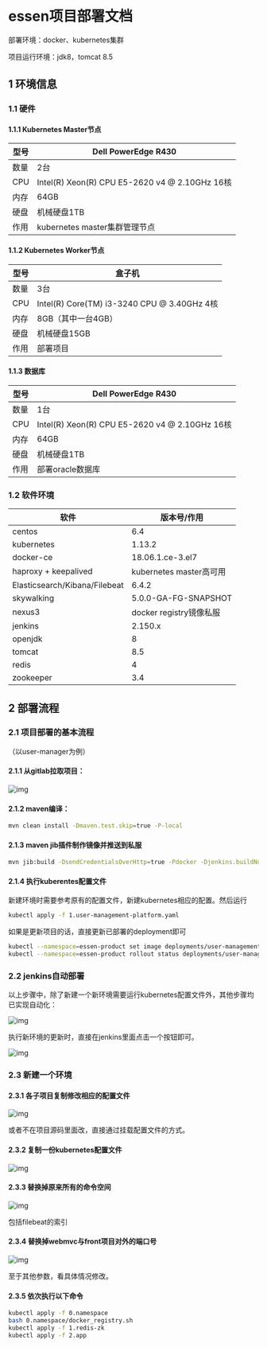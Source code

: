 # essen项目部署文档

部署环境：docker、kubernetes集群

项目运行环境：jdk8，tomcat 8.5

## 1    环境信息

### 1.1   硬件

#### 1.1.1  Kubernetes Master节点

| 型号 | Dell PowerEdge R430                              |
| ---- | ------------------------------------------------ |
| 数量 | 2台                                              |
| CPU  | Intel(R) Xeon(R) CPU E5-2620 v4 @ 2.10GHz   16核 |
| 内存 | 64GB                                             |
| 硬盘 | 机械硬盘1TB                                      |
| 作用 | kubernetes master集群管理节点                    |

#### 1.1.2  Kubernetes Worker节点

| 型号 | 盒子机                                      |
| ---- | ------------------------------------------- |
| 数量 | 3台                                         |
| CPU  | Intel(R) Core(TM) i3-3240 CPU @ 3.40GHz 4核 |
| 内存 | 8GB（其中一台4GB）                          |
| 硬盘 | 机械硬盘15GB                                |
| 作用 | 部署项目                                    |

#### 1.1.3  数据库

| 型号 | Dell PowerEdge R430                              |
| ---- | ------------------------------------------------ |
| 数量 | 1台                                              |
| CPU  | Intel(R) Xeon(R) CPU E5-2620 v4 @ 2.10GHz   16核 |
| 内存 | 64GB                                             |
| 硬盘 | 机械硬盘1TB                                      |
| 作用 | 部署oracle数据库                                 |

### 1.2   软件环境

| **软件**                      | **版本号/作用**         |
| ----------------------------- | ----------------------- |
| centos                        | 6.4                     |
| kubernetes                    | 1.13.2                  |
| docker-ce                     | 18.06.1.ce-3.el7        |
| haproxy + keepalived          | kubernetes master高可用 |
| Elasticsearch/Kibana/Filebeat | 6.4.2                   |
| skywalking                    | 5.0.0-GA-FG-SNAPSHOT    |
| nexus3                        | docker registry镜像私服 |
| jenkins                       | 2.150.x                 |
| openjdk                       | 8                       |
| tomcat                        | 8.5                     |
| redis                         | 4                       |
| zookeeper                     | 3.4                     |

 

## 2    部署流程

### 2.1   项目部署的基本流程

（以user-manager为例）

#### 2.1.1  从gitlab拉取项目：

![img](./images/clip_image002.jpg)

#### 2.1.2  maven编译：

```bash
mvn clean install -Dmaven.test.skip=true -P-local
```

#### 2.1.3  maven jib插件制作镜像并推送到私服

```bash
mvn jib:build -DsendCredentialsOverHttp=true -Pdocker -Djenkins.buildNumber=$BUILD_NUMBER -Djenkins.buildTag=$BUILD_TAG
```

#### 2.1.4  执行kuberentes配置文件

新建环境时需要参考原有的配置文件，新建kubernetes相应的配置。然后运行

 ```bash
kubectl apply -f 1.user-management-platform.yaml
 ```

如果是更新项目的话，直接更新已部署的deployment即可

```bash
kubectl --namespace=essen-product set image deployments/user-management-platform user-management-platform=k8s-test:4800/com.fingard.essen/user-management-platform-provider:$BUILD_TAG
kubectl --namespace=essen-product rollout status deployments/user-management-platform
```

### 2.2   jenkins自动部署

以上步骤中，除了新建一个新环境需要运行kubernetes配置文件外，其他步骤均已实现自动化：

![img](./images/clip_image004.jpg)

 

执行新环境的更新时，直接在jenkins里面点击一个按钮即可。

![img](./images/clip_image006.jpg)

 

### 2.3   新建一个环境

#### 2.3.1  各子项目复制修改相应的配置文件

![img](./images/clip_image008.jpg)

或者不在项目源码里面改，直接通过挂载配置文件的方式。

#### 2.3.2  复制一份kubernetes配置文件

![img](./images/clip_image010.jpg)

 

#### 2.3.3  替换掉原来所有的命令空间

![img](./images/clip_image012.jpg)

包括filebeat的索引

#### 2.3.4  替换掉webmvc与front项目对外的端口号

![img](./images/clip_image014.jpg)

至于其他参数，看具体情况修改。

#### 2.3.5  依次执行以下命令

 ```bash
kubectl apply -f 0.namespace
bash 0.namespace/docker_registry.sh
kubectl apply -f 1.redis-zk
kubectl apply -f 2.app
 ```



